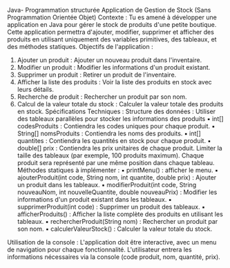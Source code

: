 Java- Programmation structurée
Application de Gestion de Stock (Sans Programmation Orientée Objet)
Contexte :
Tu es amené à développer une application en Java pour gérer le stock de produits d'une petite boutique.
Cette application permettra d'ajouter, modifier, supprimer et afficher des produits en utilisant
uniquement des variables primitives, des tableaux, et des méthodes statiques.
Objectifs de l'application :
1. Ajouter un produit : Ajouter un nouveau produit dans l'inventaire.
2. Modifier un produit : Modifier les informations d'un produit existant.
3. Supprimer un produit : Retirer un produit de l'inventaire.
4. Afficher la liste des produits : Voir la liste des produits en stock avec leurs détails.
5. Recherche de produit : Rechercher un produit par son nom.
6. Calcul de la valeur totale du stock : Calculer la valeur totale des produits en stock.
Spécifications Techniques :
Structure des données :
Utiliser des tableaux parallèles pour stocker les informations des produits
▪ int[] codesProduits : Contiendra les codes uniques pour chaque produit.
▪ String[] nomsProduits : Contiendra les noms des produits.
▪ int[] quantites : Contiendra les quantités en stock pour chaque produit.
▪ double[] prix : Contiendra les prix unitaires de chaque produit.
Limiter la taille des tableaux (par exemple, 100 produits maximum).
Chaque produit sera représenté par une même position dans chaque tableau.
Méthodes statiques à implémenter :
▪ printMenu() : afficher le menu.
▪ ajouterProduit(int code, String nom, int quantite, double prix) : Ajouter un produit dans les
tableaux.
▪ modifierProduit(int code, String nouveauNom, int nouvelleQuantite, double nouveauPrix) :
Modifier les informations d'un produit existant dans les tableaux.
▪ supprimerProduit(int code) : Supprimer un produit des tableaux.
▪ afficherProduits() : Afficher la liste complète des produits en utilisant les tableaux.
▪ rechercherProduit(String nom) : Rechercher un produit par son nom.
▪ calculerValeurStock() : Calculer la valeur totale du stock.

Utilisation de la console :
L'application doit être interactive, avec un menu de navigation pour chaque fonctionnalité.
L'utilisateur entrera les informations nécessaires via la console (code produit, nom, quantité, prix).
